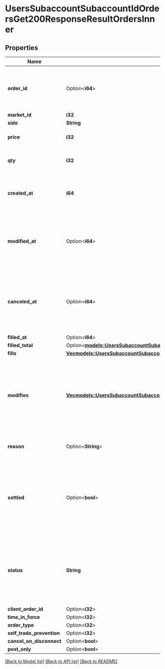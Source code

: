 # UsersSubaccountSubaccountIdOrdersGet200ResponseResultOrdersInner

## Properties

Name | Type | Description | Notes
------------ | ------------- | ------------- | -------------
**order_id** | Option<**i64**> | The cube-assigned order ID, also known as `ExchangeOrderId`. Unique per order. | [optional]
**market_id** | **i32** |  | 
**side** | **String** |  | 
**price** | **i32** | Most recent price, including modifies | 
**qty** | **i32** | Most recent quantity, including modifies | 
**created_at** | **i64** | The matching-engine transact-time in nanoseconds that this order was created. | 
**modified_at** | Option<**i64**> | The matching-engine transact-time in nanoseconds of the most recent modify event. Empty if the order was never modified. | [optional]
**canceled_at** | Option<**i64**> | The matching-engine transact-time in nanoseconds when this order was cancelled. Empty if the order was never cancelled, e.g. is open or filled. | [optional]
**filled_at** | Option<**i64**> |  | [optional]
**filled_total** | Option<[**models::UsersSubaccountSubaccountIdOrdersGet200ResponseResultOrdersInnerFilledTotal**](_users_subaccount__subaccount_id__orders_get_200_response_result_orders_inner_filledTotal.md)> |  | [optional]
**fills** | [**Vec<models::UsersSubaccountSubaccountIdOrdersGet200ResponseResultOrdersInnerFillsInner>**](_users_subaccount__subaccount_id__orders_get_200_response_result_orders_inner_fills_inner.md) |  | 
**modifies** | [**Vec<models::UsersSubaccountSubaccountIdOrdersGet200ResponseResultOrdersInnerModifiesInner>**](_users_subaccount__subaccount_id__orders_get_200_response_result_orders_inner_modifies_inner.md) | Any previous states of price/quantity associated with this order due to modifies. If the order has been modified, the original price/quantity will appear in this list. | 
**reason** | Option<**String**> | Reject reason if rejected. Cancel reason if canceled. | [optional]
**settled** | Option<**bool**> | The settlement status for this order's fills.  If the order has no fills, or none of the fills have been assigned to a settlement batch, then this will be `None`. This can be derived from `fills`. | [optional]
**status** | **String** | The current status of this order. Note that if the order is `Open`, this is a best-effort estimation, and the order service has the most correct status. | 
**client_order_id** | Option<**i32**> |  | [optional]
**time_in_force** | Option<**i32**> |  | [optional]
**order_type** | Option<**i32**> |  | [optional]
**self_trade_prevention** | Option<**i32**> |  | [optional]
**cancel_on_disconnect** | Option<**bool**> |  | [optional]
**post_only** | Option<**bool**> |  | [optional]

[[Back to Model list]](../README.md#documentation-for-models) [[Back to API list]](../README.md#documentation-for-api-endpoints) [[Back to README]](../README.md)


